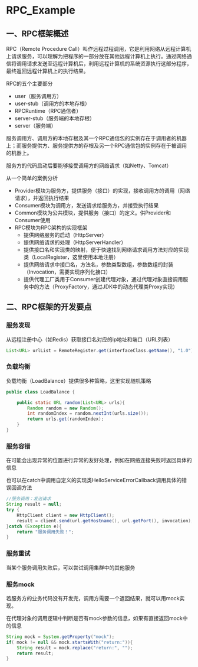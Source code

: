 # RPC_Example
## 一、RPC框架概述
RPC（Remote Procedure Call）叫作远程过程调用，它是利用网络从远程计算机上请求服务，可以理解为把程序的一部分放在其他远程计算机上执行。通过网络通信将调用请求发送至远程计算机后，利用远程计算机的系统资源执行这部分程序，最终返回远程计算机上的执行结果。

RPC的五个主要部分

- user（服务调用方）
- user-stub（调用方的本地存根）
- RPCRuntime（RPC通信者）
- server-stub（服务端的本地存根）
- server（服务端）

服务调用方、调用方的本地存根及其一个RPC通信包的实例存在于调用者的机器上；而服务提供方、服务提供方的存根及另一个RPC通信包的实例存在于被调用的机器上。



服务方的代码启动后要能够接受调用方的网络请求（如Netty、Tomcat）

从一个简单的案例分析

- Provider模块为服务方，提供服务（接口）的实现，接收调用方的调用（网络请求），并返回执行结果
- Consumer模块为调用方，发送请求给服务方，并接受执行结果
- Common模块为公共模块，提供服务（接口）的定义。供Provider和Consumer使用
- RPC模块为RPC架构的实现框架
    - 提供网络服务的启动（HttpServer）
    - 提供网络请求的处理（HttpServerHandler）
    - 提供接口名和实现类的映射，便于快速找到网络请求调用方法对应的实现类（LocalRegister，这里使用本地注册）
    - 提供网络请求中接口名，方法名，参数类型数组，参数数组的封装（Invocation，需要实现序列化接口）
    - 提供代理工厂类用于Consumer创建代理对象，通过代理对象直接调用服务中的方法（ProxyFactory，通过JDK中的动态代理类Proxy实现）
## 二、RPC框架的开发要点

### 服务发现

从远程注册中心（如Redis）获取接口名对应的ip地址和端口（URL列表）

```java
List<URL> urlList = RemoteRegister.get(interfaceClass.getName(), "1.0");
```

### 负载均衡

负载均衡（LoadBalance）提供很多种策略，这里实现随机策略

```java
public class LoadBalance {

	public static URL random(List<URL> urls){
		Random random = new Random();
		int randomIndex = random.nextInt(urls.size());
		return urls.get(randomIndex);
	}
}
```

### 服务容错

在可能会出现异常的位置进行异常的友好处理，例如在网络连接失败时返回具体的信息

也可以在catch中调用自定义的实现类HelloServiceErrorCallback调用具体的错误回调方法

```java
//服务调用：发送请求
String result = null;
try {
    HttpClient client = new HttpClient();
    result = client.send(url.getHostname(), url.getPort(), invocation);
}catch (Exception e){
    return "服务调用失败！";
}
```

### 服务重试

当某个服务调用失败后，可以尝试调用集群中的其他服务

### 服务mock

若服务方的业务代码没有开发完，调用方需要一个返回结果，就可以用mock实现。

在代理对象的调用逻辑中判断是否有mock参数的信息，如果有直接返回mock中的信息

```java
String mock = System.getProperty("mock");
if( mock != null && mock.startsWith("return:")){
    String result = mock.replace("return:", "");
    return result;
}
```



